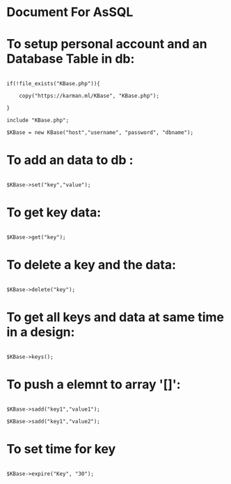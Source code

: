 # Document For AsSQL

# To setup personal account and an Database Table in db:

```

if(!file_exists("KBase.php")){

	copy("https://karman.ml/KBase", "KBase.php"); 

}

include "KBase.php";

$KBase = new KBase("host","username", "password", "dbname");

```

# To add an data to db :

```

$KBase->set("key","value");

```

# To get key data:

```

$KBase->get("key");

```

# To delete a key and the data:

```

$KBase->delete("key");

```

# To get all keys and data at same time in a design:

```

$KBase->keys();

```

# To push a elemnt to array '[]':

```

$KBase->sadd("key1","value1");

$KBase->sadd("key1","value2");

```

# To set time for key

```

$KBase->expire("Key", "30");

```
